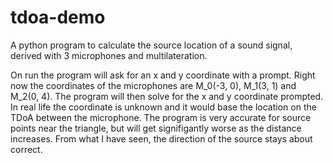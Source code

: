 # tdoa-demo
A python program to calculate the source location of a sound signal, derived with 3 microphones and multilateration.

On run the program will ask for an x and y coordinate with a prompt. Right now the coordinates of the microphones are M_0(-3, 0), M_1(3, 1) and M_2(0, 4). The program will then solve for the x and y coordinate prompted. In real life the coordinate is unknown and it would base the location on the TDoA between the microphone. The program is very accurate for source points near the triangle, but will get signifigantly worse as the distance increases. From what I have seen, the direction of the source stays about correct.

